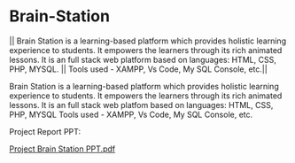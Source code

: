 # Brain-Station
|| Brain Station is a learning-based platform which provides holistic learning experience to students. It empowers the learners through its rich animated lessons. It is an full stack web platform based on languages: HTML, CSS, PHP, MYSQL. || Tools used - XAMPP, Vs Code, My SQL Console, etc.||


Brain Station is a learning-based platform which provides holistic learning experience to students. It empowers the learners through its rich animated lessons.
It is an full stack web platfom based on languages: HTML, CSS, PHP, MYSQL
Tools used - XAMPP, Vs Code, My SQL Console, etc.


Project Report PPT:

[Project Brain Station PPT.pdf](https://github.com/AayushDev-02/Brain-Station/files/9836373/Project.Brain.Station.PPT.pdf)


